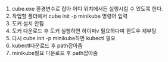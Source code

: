 1. cube.exe 환경변수로 잡아 어디 위치에서든 실행시킬 수 있도록 한다.
2. 작업할 폴더에서 cube init -p minikube 명령어 입력
3. 도커 설치 안됨
4. 도커 다운로드 후 도커 실행하면 하이퍼v 필요하다며 윈도우 재부팅
5. 다시 cube init -p minikube하면 kubectl 필요
6. kubectl다운로드 후 path잡아줌
7. minikube필요 다운로드 후 path잡아줌



